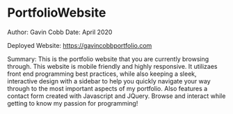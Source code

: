 # PortfolioWebsite
Author: Gavin Cobb
Date: April 2020

Deployed Website: https://gavincobbportfolio.com

Summary:
This is the portfolio website that you are currently browsing through. This website is mobile friendly and highly responsive. It utilizaes front end programming best practices, while also keeping a sleek, interactive design with a sidebar to help you quickly navigate your way through to the most important aspects of my portfolio. Also features a contact form created with Javascript and JQuery. Browse and interact while getting to know my passion for programming!

